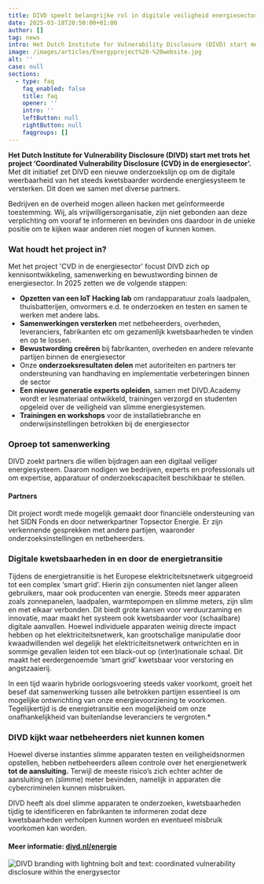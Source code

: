 ```yaml
---
title: DIVD speelt belangrijke rol in digitale veiligheid energiesector door unieke positie
date: 2025-03-18T20:50:00+01:00
author: []
tag: news
intro: Het Dutch Institute for Vulnerability Disclosure (DIVD) start met trots het project ‘Coordinated Vulnerability Disclosure (CVD) in de energiesector’. Met dit initiatief zet DIVD een nieuwe onderzoekslijn op om de digitale weerbaarheid van het steeds kwetsbaarder wordende energiesysteem te versterken. Dit doen we samen met diverse partners.
image: /images/articles/Energyproject%20-%20website.jpg
alt: ''
case: null
sections:
  - type: faq
    faq_enabled: false
    title: faq
    opener: ''
    intro: ''
    leftButton: null
    rightButton: null
    faqgroups: []
---
```

**Het Dutch Institute for Vulnerability Disclosure (DIVD) start met trots het project ‘Coordinated Vulnerability Disclosure (CVD) in de energiesector’.** Met dit initiatief zet DIVD een nieuwe onderzoekslijn op om de digitale weerbaarheid van het steeds kwetsbaarder wordende energiesysteem te versterken. Dit doen we samen met diverse partners. 

Bedrijven en de overheid mogen alleen hacken met geïnformeerde toestemming. Wij, als vrijwilligersorganisatie, zijn niet gebonden aan deze verplichting om vooraf te informeren en bevinden ons daardoor in de unieke positie om te kijken waar anderen niet mogen of kunnen komen. 

### **Wat houdt het project in?**

Met het project 'CVD in de energiesector' focust DIVD zich op kennisontwikkeling, samenwerking en bewustwording binnen de energiesector. In 2025 zetten we de volgende stappen:

- **Opzetten van een IoT Hacking lab** om randapparatuur zoals laadpalen, thuisbatterijen, omvormers e.d. te onderzoeken en testen en samen te werken met andere labs. 
- **Samenwerkingen versterken** met netbeheerders, overheden, leveranciers, fabrikanten etc om gezamenlijk kwetsbaarheden te vinden en op te lossen. 
- **Bewustwording creëren** bij fabrikanten, overheden en andere relevante partijen binnen de energiesector 
- Onze **onderzoeksresultaten delen** met autoriteiten en partners ter ondersteuning van handhaving en implementatie verbeteringen binnen de sector
- **Een nieuwe generatie experts opleiden**, samen met DIVD.Academy wordt er lesmateriaal ontwikkeld, trainingen verzorgd en studenten opgeleid over de veiligheid van slimme energiesystemen.
- **Trainingen en workshops** voor de installatiebranche en onderwijsinstellingen betrokken bij de energiesector

### **Oproep tot samenwerking**

DIVD zoekt partners die willen bijdragen aan een digitaal veiliger energiesysteem. Daarom nodigen we bedrijven, experts en professionals uit om expertise, apparatuur of onderzoekscapaciteit beschikbaar te stellen. 

#### **Partners**

Dit project wordt mede mogelijk gemaakt door financiële ondersteuning van het SIDN Fonds en door netwerkpartner Topsector Energie. Er zijn verkennende gesprekken met andere partijen, waaronder onderzoeksinstellingen en netbeheerders. 

### **Digitale kwetsbaarheden in en door de energietransitie**

Tijdens de energietransitie is het Europese elektriciteitsnetwerk uitgegroeid tot een complex ‘smart grid’. Hierin zijn consumenten niet langer alleen gebruikers, maar ook producenten van energie. Steeds meer apparaten zoals zonnepanelen, laadpalen, warmtepompen en slimme meters, zijn slim en met elkaar verbonden. Dit biedt grote kansen voor verduurzaming en innovatie, maar maakt het systeem ook kwetsbaarder voor (schaalbare) digitale aanvallen. 
Hoewel individuele apparaten weinig directe impact hebben op het elektriciteitsnetwerk, kan grootschalige manipulatie door kwaadwillenden wel degelijk het elektriciteitsnetwerk ontwrichten en in sommige gevallen leiden tot een black-out op (inter)nationale schaal. Dit maakt het eerdergenoemde ‘smart grid’ kwetsbaar voor verstoring en angstzaaierij.

In een tijd waarin hybride oorlogsvoering steeds vaker voorkomt, groeit het besef dat samenwerking tussen alle betrokken partijen essentieel is om mogelijke ontwrichting van onze energievoorziening te voorkomen. Tegelijkertijd is de energietransitie een mogelijkheid om onze onafhankelijkheid van buitenlandse leveranciers te vergroten.*

### **DIVD kijkt waar netbeheerders niet kunnen komen**

Hoewel diverse instanties slimme apparaten testen en veiligheidsnormen opstellen, hebben netbeheerders alleen controle over het energienetwerk **tot de aansluiting.** Terwijl de meeste risico’s zich echter achter de aansluiting en (slimme) meter bevinden, namelijk in apparaten die cybercriminelen kunnen misbruiken.

DIVD heeft als doel slimme apparaten te onderzoeken, kwetsbaarheden tijdig te identificeren en fabrikanten te informeren zodat deze kwetsbaarheden verholpen kunnen worden en eventueel misbruik voorkomen kan worden. 

#### Meer informatie: [divd.nl/energie](https://www.divd.nl/energie/) 

![DIVD branding with lightning bolt and text: coordinated vulnerability disclosure within the energysector](/images/articles/Energyproject%20-%20website.jpg)
